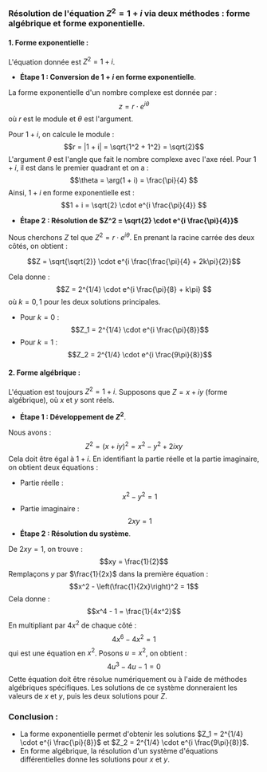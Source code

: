 ### Résolution de l'équation $Z^2 = 1 + i$ via deux méthodes : forme algébrique et forme exponentielle.

#### 1. **Forme exponentielle** :

L'équation donnée est $Z^2 = 1 + i$.

- **Étape 1 : Conversion de $1 + i$ en forme exponentielle**.

La forme exponentielle d'un nombre complexe est donnée par :
$$z = r \cdot e^{i \theta} $$
où $r$ est le module et $\theta$ est l'argument.

Pour $1 + i$, on calcule le module :
$$r = |1 + i| = \sqrt{1^2 + 1^2} = \sqrt{2}$$
L'argument $\theta$ est l'angle que fait le nombre complexe avec l'axe réel. Pour $1 + i$, il est dans le premier quadrant et on a :
$$\theta = \arg(1 + i) = \frac{\pi}{4}
$$
Ainsi, $1 + i$ en forme exponentielle est :
$$1 + i = \sqrt{2} \cdot e^{i \frac{\pi}{4}}
$$
- **Étape 2 : Résolution de $Z^2 = \sqrt{2} \cdot e^{i \frac{\pi}{4}}$**

Nous cherchons $Z$ tel que $Z^2 = r \cdot e^{i \theta}$. En prenant la racine carrée des deux côtés, on obtient :

$$Z = \sqrt{\sqrt{2}} \cdot e^{i \frac{\frac{\pi}{4} + 2k\pi}{2}}$$

Cela donne :
$$Z = 2^{1/4} \cdot e^{i \frac{\pi}{8} + k\pi} $$
où $k = 0, 1$ pour les deux solutions principales.

- Pour $k = 0$ :
$$Z_1 = 2^{1/4} \cdot e^{i \frac{\pi}{8}}$$
- Pour $k = 1$ :
$$Z_2 = 2^{1/4} \cdot e^{i \frac{9\pi}{8}}$$

#### 2. **Forme algébrique** :

L'équation est toujours $Z^2 = 1 + i$. Supposons que $Z = x + iy$ (forme algébrique), où $x$ et $y$ sont réels.

- **Étape 1 : Développement de $Z^2$**.

Nous avons :
$$Z^2 = (x + iy)^2 = x^2 - y^2 + 2ixy$$
Cela doit être égal à $1 + i$. En identifiant la partie réelle et la partie imaginaire, on obtient deux équations :

- Partie réelle :
$$x^2 - y^2 = 1
$$
- Partie imaginaire :
$$2xy = 1
$$
- **Étape 2 : Résolution du système**.

De $2xy = 1$, on trouve :
$$xy = \frac{1}{2}$$
Remplaçons $y$ par $\frac{1}{2x}$ dans la première équation :
$$x^2 - \left(\frac{1}{2x}\right)^2 = 1$$
Cela donne :
$$x^4 - 1 = \frac{1}{4x^2}$$
En multipliant par $4x^2$ de chaque côté :
$$4x^6 - 4x^2 = 1$$
qui est une équation en $x^2$. Posons $u = x^2$, on obtient :
$$4u^3 - 4u - 1 = 0
$$
Cette équation doit être résolue numériquement ou à l'aide de méthodes algébriques spécifiques. Les solutions de ce système donneraient les valeurs de $x$ et $y$, puis les deux solutions pour $Z$.

### Conclusion :
- La forme exponentielle permet d'obtenir les solutions $Z_1 = 2^{1/4} \cdot e^{i \frac{\pi}{8}}$ et $Z_2 = 2^{1/4} \cdot e^{i \frac{9\pi}{8}}$.
- En forme algébrique, la résolution d'un système d'équations différentielles donne les solutions pour $x$ et $y$.
